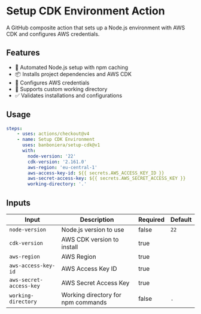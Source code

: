 # Setup CDK Environment Action

A GitHub composite action that sets up a Node.js environment with AWS CDK and configures AWS credentials.

## Features

- 🚀 Automated Node.js setup with npm caching
- 📦 Installs project dependencies and AWS CDK
- 🔐 Configures AWS credentials
- 📁 Supports custom working directory
- ✅ Validates installations and configurations

## Usage

```yaml
steps:
    - uses: actions/checkout@v4
    - name: Setup CDK Environment
      uses: banboniera/setup-cdk@v1
      with:
        node-version: '22'
        cdk-version: '2.161.0'
        aws-region: 'eu-central-1'
        aws-access-key-id: ${{ secrets.AWS_ACCESS_KEY_ID }}
        aws-secret-access-key: ${{ secrets.AWS_SECRET_ACCESS_KEY }}
        working-directory: '.'
```

## Inputs

| Input | Description | Required | Default |
| ----- | ----------- | -------- | ------- |
| `node-version` | Node.js version to use | false | `22` |
| `cdk-version` | AWS CDK version to install | true | |
| `aws-region` | AWS Region | true | |
| `aws-access-key-id` | AWS Access Key ID | true | |
| `aws-secret-access-key` | AWS Secret Access Key | true | |
| `working-directory` | Working directory for npm commands | false | `.` |
